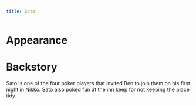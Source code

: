 ```yaml
---
title: Sato
---
```


# Appearance



# Backstory

Sato is one of the four poker players that invited Ben to join them on his first night in Nikko. Sato also poked fun at the inn keep for not keeping the place tidy.
